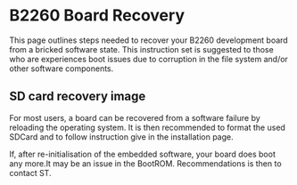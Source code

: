 # B2260 Board Recovery

This page outlines steps needed to recover your B2260 development board from a bricked software state.
This instruction set is suggested to those who are experiences boot issues due to corruption in the file system and/or other software components.

## SD card recovery image
For most users, a board can be recovered from a software failure by reloading the operating system.
It is then recommended to format the used SDCard and to follow instruction give in the installation page.

If, after re-initialisation of the embedded software, your board does boot any more.It may be an issue in the BootROM. Recommendations is then to contact ST.
